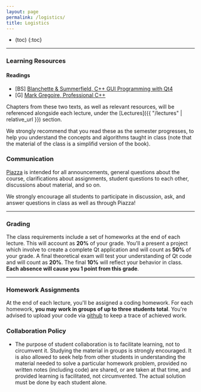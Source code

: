 ```yaml
---
layout: page
permalink: /logistics/
title: Logistics
---
```


<!-- * (The list will be replaced with the table of contents.) -->
* (toc)
{:toc}

***

### Learning Resources

#### Readings

- [BS] [Blanchette & Summerfield, C++ GUI Programming with Qt4 ](https://www.amazon.fr/GUI-Programming-Qt4-Jasmin-Blanchette/dp/0132354160)
- [G] [Mark Gregoire, Professional C++](https://www.amazon.fr/Professional-C-Marc-Gregoire/dp/1119421306) 


Chapters from these two texts, as well as relevant resources, will be referenced alongside each lecture, under the [Lectures]({{ "/lectures" | relative_url }}) section. 

We strongly recommend that you read these as the semester progresses, to help you understand the concepts and algorithms taught in class (note that the material of the class is a simplifid version of the book). 


### Communication

[Piazza](https://piazza.com/class/ksyr6kbfflk5k6) is intended for all announcements, general questions about the course, clarifications about assignments, student questions to each other, discussions about material, and so on.

We strongly encourage all students to participate in discussion, ask, and answer questions in class as well as through Piazza!

***

### Grading

The class requirements include a set of homeworks at the end of each lecture.
This will account as **20%** of your grade. You'll a present a project which
involve to create a complete Qt application and will count as **50%** of your
grade. A final theoretical exam will test your understanding of Qt code and
will count as **20%**. The final **10%** will reflect your behavior in class.
**Each absence will cause you 1 point from this grade**.


***

### Homework Assignments


At the end of each lecture, you'll be assigned a coding  homework. For each homework,  **you may work in groups  of up to three students total**. You're advised to upload
your code via [github](https://github.com/) to keep a trace of achieved work.




### Collaboration Policy


- The purpose of student collaboration is to facilitate learning, not to circumvent it. Studying the material in groups is strongly encouraged. It is also allowed to seek help from other students in understanding the material needed to solve a particular homework problem, provided no written notes (including code) are shared, or are taken at that time, and provided learning is facilitated, not circumvented. The actual solution must be done by each student alone.




